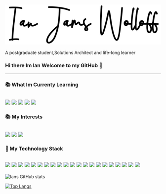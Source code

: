 ![](https://github.com/IJW2021/IJW2021/blob/main/Images/sig3.png)

A postgraduate student,Solutions Architect and life-long learner
### Hi there Im Ian Welcome to my GitHub 👋

---
### 📚  What Im Currenty Learning
![](https://img.shields.io/badge/Code-ARM%20Assembly-informational?style=flat&logoColor=white&color=5BA745)
![](https://img.shields.io/badge/Code-R-informational?style=flat&logo=R&logoColor=white&color=5BA745)
![](https://img.shields.io/badge/Platform-Apache%20Spark-informational?style=flat&logo=Apache%20Spark&logoColor=white&color=5BA745)
![](https://img.shields.io/badge/Database-MongoDB-informational?style=flat&logo=MongoDB&logoColor=white&color=5BA745)
![](https://img.shields.io/badge/Embedded%20Systems-Micro%20Python-informational?style=flat&logo=Raspberry%20PI&logoColor=white&color=5BA745)
---
### 📚  My Interests 
![](https://img.shields.io/badge/Science-Data%20Science-informational?style=flat&logoColor=white&color=5BA745)
![](https://img.shields.io/badge/Technology-Big%20Data-informational?style=flat&logoColor=white&color=5BA745)
![](https://img.shields.io/badge/Technology-Reverse%20Engineering-informational?style=flat&logoColor=white&color=5BA745)
---
### 🔧  My Technology Stack
![](https://img.shields.io/badge/OS-Linux-informational?style=flat&logo=linux&logoColor=white&color=6aa6f8)
![](https://img.shields.io/badge/OS-Windows-informational?style=flat&logo=windows&logoColor=white&color=6aa6f8)
![](https://img.shields.io/badge/OS-OSX-informational?style=flat&logo=Apple&logoColor=white&color=6aa6f8)
![](https://img.shields.io/badge/Editor-Pycharm-informational?style=flat&logo=Pycharm&logoColor=white&color=6aa6f8)
![](https://img.shields.io/badge/Editor-Visual%20Studio-informational?style=flat&logo=Visual%20Studio&logoColor=white&color=6aa6f8)
![](https://img.shields.io/badge/Code-Python-informational?style=flat&logo=Python&logoColor=white&color=6aa6f8)
![](https://img.shields.io/badge/Code-C%20Sharp-informational?style=flat&logo=C%20Sharp&logoColor=white&color=6aa6f8)
![](https://img.shields.io/badge/Code-C++-informational?style=flat&logo=c++&logoColor=white&color=6aa6f8)
![](https://img.shields.io/badge/Code-Java-informational?style=flat&logo=Java&logoColor=white&color=6aa6f8)
![](https://img.shields.io/badge/Code-Ada95-informational?style=flat&logoColor=white&color=6aa6f8)
![](https://img.shields.io/badge/Database-MSSQL-informational?style=flat&logo=Microsoft%20SQL%20Server&logoColor=white&color=6aa6f8)
![](https://img.shields.io/badge/Database-Oracle-informational?style=flat&logo=Oracle&logoColor=white&color=6aa6f8)
![](https://img.shields.io/badge/Database-MariaDB-informational?style=flat&logo=MariaDB&logoColor=white&color=6aa6f8)
![](https://img.shields.io/badge/Database-MYSQL-informational?style=flat&logo=MYSQL&logoColor=white&color=6aa6f8)
![](https://img.shields.io/badge/Database-PostGreSQL-informational?style=flat&logo=PostgreSQL&logoColor=white&color=6aa6f8)
![](https://img.shields.io/badge/Shell-Bash-informational?style=flat&logo=Gnu%20Bash&logoColor=white&color=6aa6f8)
![](https://img.shields.io/badge/Shell-Zsh-informational?style=flat&logo=Zsh&logoColor=white&color=6aa6f8)
![](https://img.shields.io/badge/Tool-Docker-informational?style=flat&logo=Docker&logoColor=white&color=6aa6f8)
![](https://img.shields.io/badge/Tool-Sonarqube-informational?style=flat&logo=Sonarqube&logoColor=white&color=6aa6f8)
![](https://img.shields.io/badge/Tool-Sentry-informational?style=flat&logo=Sentry&logoColor=white&color=6aa6f8)
![](https://img.shields.io/badge/Tool-Redis-informational?style=flat&logo=Redis&logoColor=white&color=6aa6f8)
---

![Ians GitHub stats](https://github-readme-stats.vercel.app/api?username=IJW2021&count_private=true&hide=stars&show_icons=true)

[![Top Langs](https://github-readme-stats.vercel.app/api/top-langs/?username=IJW2021&layout=compact)](https://github.com/anuraghazra/github-readme-stats)
